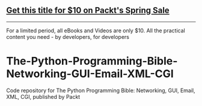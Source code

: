 ## [Get this title for $10 on Packt's Spring Sale](https://www.packt.com/V13778?utm_source=github&utm_medium=packt-github-repo&utm_campaign=spring_10_dollar_2022)
-----
For a limited period, all eBooks and Videos are only $10. All the practical content you need \- by developers, for developers

# The-Python-Programming-Bible-Networking-GUI-Email-XML-CGI
Code repository for The Python Programming Bible: Networking, GUI, Email, XML, CGI, published by Packt
